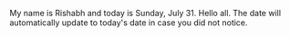My name is Rishabh and today is Sunday, July 31. Hello all. The date will automatically update to today's date in case you did not notice.
